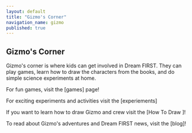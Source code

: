```yaml
---
layout: default
title: "Gizmo's Corner"
navigation_name: gizmo
published: true
---
```


## Gizmo's Corner
Gizmo's corner is where kids can get involved in Dream FIRST. They can play games, learn how to draw the characters from the books, and do simple science experiments at home.

For fun games, visit the [games] page!




For exciting experiments and activities visit the  [experiements]

If you want to learn how to draw Gizmo and crew visit the [How To Draw ]!

To read about Gizmo's adventures and Dream FIRST news, visit the [blog]!